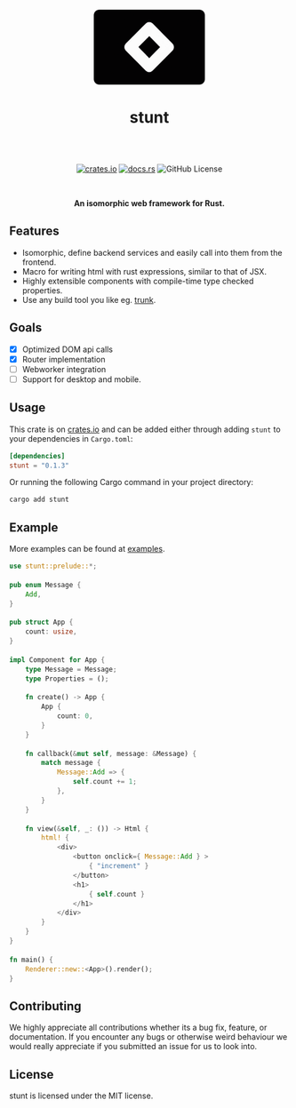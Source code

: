
<div align="center">
<br>
<a href="https://github.com/proxin187/stunt">
    <img src="https://raw.githubusercontent.com/proxin187/stunt/refs/heads/main/assets/stunt_logo.png?" width="200">
</a>

<h1>stunt</h1>

<br>
<br>

[![crates.io](https://img.shields.io/badge/crates.io-stunt-red?style=for-the-badge&logo=none)](https://crates.io/crates/stunt)
[![docs.rs](https://img.shields.io/badge/docs.rs-stunt-green?style=for-the-badge&logo=none)](https://docs.rs/stunt)
![GitHub License](https://img.shields.io/badge/license-MIT-red?style=for-the-badge&logo=none)

<br>

<strong>An isomorphic web framework for Rust.</strong>
</div>

## Features

* Isomorphic, define backend services and easily call into them from the frontend.
* Macro for writing html with rust expressions, similar to that of JSX.
* Highly extensible components with compile-time type checked properties.
* Use any build tool you like eg. [trunk](https://trunkrs.dev/).

## Goals

- [x] Optimized DOM api calls
- [x] Router implementation
- [ ] Webworker integration
- [ ] Support for desktop and mobile.

## Usage
This crate is on [crates.io](https://crates.io/crates/stunt) and can be added either through
adding `stunt` to your dependencies in `Cargo.toml`:
```toml
[dependencies]
stunt = "0.1.3"
```
Or running the following Cargo command in your project directory:
```bash
cargo add stunt
```

## Example
More examples can be found at [examples](https://github.com/proxin187/stunt/tree/main/examples).

```rust
use stunt::prelude::*;

pub enum Message {
    Add,
}

pub struct App {
    count: usize,
}

impl Component for App {
    type Message = Message;
    type Properties = ();

    fn create() -> App {
        App {
            count: 0,
        }
    }

    fn callback(&mut self, message: &Message) {
        match message {
            Message::Add => {
                self.count += 1;
            },
        }
    }

    fn view(&self, _: ()) -> Html {
        html! {
            <div>
                <button onclick={ Message::Add } >
                    { "increment" }
                </button>
                <h1>
                    { self.count }
                </h1>
            </div>
        }
    }
}

fn main() {
    Renderer::new::<App>().render();
}
```

## Contributing
We highly appreciate all contributions whether its a bug fix, feature, or documentation.
If you encounter any bugs or otherwise weird behaviour we would really appreciate if you submitted an issue for us to look into.

## License
stunt is licensed under the MIT license.


